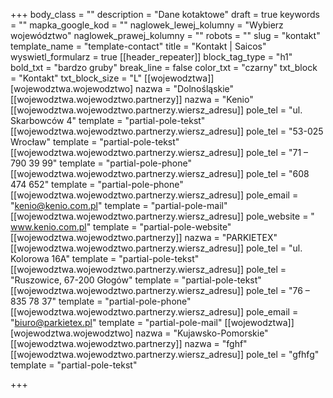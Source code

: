 +++
body_class = ""
description = "Dane kotaktowe"
draft = true
keywords = ""
mapka_google_kod = ""
naglowek_lewej_kolumny = "Wybierz województwo"
naglowek_prawej_kolumny = ""
robots = ""
slug = "kontakt"
template_name = "template-contact"
title = "Kontakt | Saicos"
wyswietl_formularz = true
[[header_repeater]]
block_tag_type = "h1"
bold_txt = "bardzo gruby"
break_line = false
color_txt = "czarny"
txt_block = "Kontakt"
txt_block_size = "L"
[[wojewodztwa]]
[wojewodztwa.wojewodztwo]
nazwa = "Dolnośląskie"
[[wojewodztwa.wojewodztwo.partnerzy]]
nazwa = "Kenio"
[[wojewodztwa.wojewodztwo.partnerzy.wiersz_adresu]]
pole_tel = "ul. Skarbowców 4"
template = "partial-pole-tekst"
[[wojewodztwa.wojewodztwo.partnerzy.wiersz_adresu]]
pole_tel = "53-025 Wrocław"
template = "partial-pole-tekst"
[[wojewodztwa.wojewodztwo.partnerzy.wiersz_adresu]]
pole_tel = "71 – 790 39 99"
template = "partial-pole-phone"
[[wojewodztwa.wojewodztwo.partnerzy.wiersz_adresu]]
pole_tel = "608 474 652"
template = "partial-pole-phone"
[[wojewodztwa.wojewodztwo.partnerzy.wiersz_adresu]]
pole_email = "kenio@kenio.com.pl"
template = "partial-pole-mail"
[[wojewodztwa.wojewodztwo.partnerzy.wiersz_adresu]]
pole_website = " www.kenio.com.pl"
template = "partial-pole-website"
[[wojewodztwa.wojewodztwo.partnerzy]]
nazwa = "PARKIETEX"
[[wojewodztwa.wojewodztwo.partnerzy.wiersz_adresu]]
pole_tel = "ul. Kolorowa 16A"
template = "partial-pole-tekst"
[[wojewodztwa.wojewodztwo.partnerzy.wiersz_adresu]]
pole_tel = "Ruszowice, 67-200 Głogów"
template = "partial-pole-tekst"
[[wojewodztwa.wojewodztwo.partnerzy.wiersz_adresu]]
pole_tel = "76 – 835 78 37"
template = "partial-pole-phone"
[[wojewodztwa.wojewodztwo.partnerzy.wiersz_adresu]]
pole_email = "biuro@parkietex.pl"
template = "partial-pole-mail"
[[wojewodztwa]]
[wojewodztwa.wojewodztwo]
nazwa = "Kujawsko-Pomorskie"
[[wojewodztwa.wojewodztwo.partnerzy]]
nazwa = "fghf"
[[wojewodztwa.wojewodztwo.partnerzy.wiersz_adresu]]
pole_tel = "gfhfg"
template = "partial-pole-tekst"

+++
